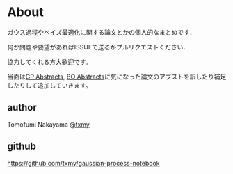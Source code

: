 # About

ガウス過程やベイズ最適化に関する論文とかの個人的なまとめです．

何か問題や要望があればISSUEで送るかプルリクエストください．

協力してくれる方大歓迎です。

当面は[GP Abstracts](gp-abstracts.md), [BO Abstracts](bo-abstracts.md)に気になった論文のアブストを訳したり補足したりして追加していきます。

## author
Tomofumi Nakayama [@txmy](http://twitter.com/txmy)

## github
https://github.com/txmy/gaussian-process-notebook
